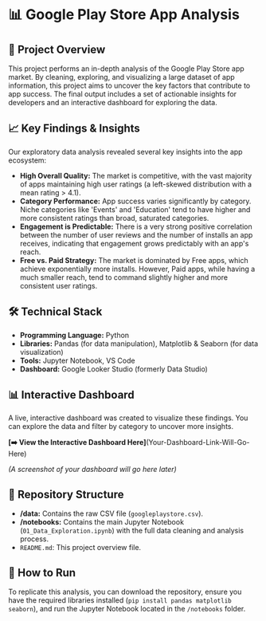 # 📊 Google Play Store App Analysis

## 📝 Project Overview
This project performs an in-depth analysis of the Google Play Store app market. By cleaning, exploring, and visualizing a large dataset of app information, this project aims to uncover the key factors that contribute to app success. The final output includes a set of actionable insights for developers and an interactive dashboard for exploring the data.

## 📈 Key Findings & Insights
Our exploratory data analysis revealed several key insights into the app ecosystem:
* **High Overall Quality:** The market is competitive, with the vast majority of apps maintaining high user ratings (a left-skewed distribution with a mean rating > 4.1).
* **Category Performance:** App success varies significantly by category. Niche categories like 'Events' and 'Education' tend to have higher and more consistent ratings than broad, saturated categories.
* **Engagement is Predictable:** There is a very strong positive correlation between the number of user reviews and the number of installs an app receives, indicating that engagement grows predictably with an app's reach.
* **Free vs. Paid Strategy:** The market is dominated by Free apps, which achieve exponentially more installs. However, Paid apps, while having a much smaller reach, tend to command slightly higher and more consistent user ratings.

## 🛠️ Technical Stack
* **Programming Language:** Python
* **Libraries:** Pandas (for data manipulation), Matplotlib & Seaborn (for data visualization)
* **Tools:** Jupyter Notebook, VS Code
* **Dashboard:** Google Looker Studio (formerly Data Studio)

## 📊 Interactive Dashboard
A live, interactive dashboard was created to visualize these findings. You can explore the data and filter by category to uncover more insights.

**[➡️ View the Interactive Dashboard Here]**(Your-Dashboard-Link-Will-Go-Here)

*(A screenshot of your dashboard will go here later)*

## 📂 Repository Structure
* **/data:** Contains the raw CSV file (`googleplaystore.csv`).
* **/notebooks:** Contains the main Jupyter Notebook (`01_Data_Exploration.ipynb`) with the full data cleaning and analysis process.
* `README.md`: This project overview file.

## 🚀 How to Run
To replicate this analysis, you can download the repository, ensure you have the required libraries installed (`pip install pandas matplotlib seaborn`), and run the Jupyter Notebook located in the `/notebooks` folder.

